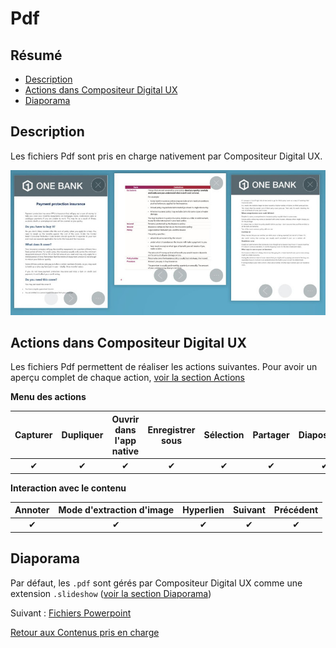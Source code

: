 # Pdf

## Résumé
* [Description](#description)
* [Actions dans Compositeur Digital UX](#actions-dans-compositeur-digital-ux)
* [Diaporama](#diaporama)

## Description

Les fichiers Pdf sont pris en charge nativement par Compositeur Digital UX.

![Pdf affiché dans Compositeur Digital UX](../../../en/img/content_pdf.JPG)

## Actions dans Compositeur Digital UX

Les fichiers Pdf permettent de réaliser les actions suivantes. Pour avoir un aperçu complet de chaque action, [voir la section Actions](actions.md)

**Menu des actions**

| Capturer  | Dupliquer | Ouvrir dans l'app native | Enregistrer sous | Sélection | Partager | Diapositives |
|:---------:|:---------:|:------------------------:|:----------------:|:---------:|:--------:|:------------:|
| &#x2714;  | &#x2714;  | &#x2714;                 | &#x2714;         | &#x2714;  | &#x2714; | &#x2714;     | 

**Interaction avec le contenu**

| Annoter   | Mode d'extraction d'image | Hyperlien | Suivant | Précédent | 
|:---------:|:-------------------------:|:---------:|:--------:|:--------:|
| &#x2714;  | &#x2714;                  | &#x2714;  | &#x2714; | &#x2714; |

## Diaporama

Par défaut, les `.pdf` sont gérés par Compositeur Digital UX comme une extension `.slideshow` ([voir la section Diaporama](slideshows.md))

Suivant : [Fichiers Powerpoint](powerpoint.md)

[Retour aux Contenus pris en charge](index.md)
